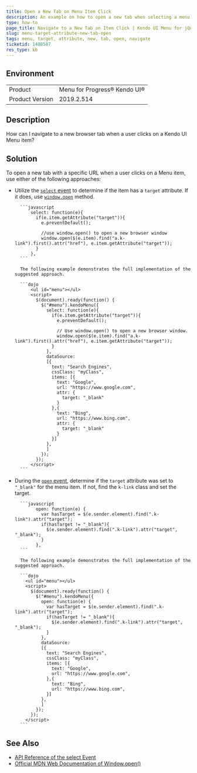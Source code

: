 ```yaml
---
title: Open a New Tab on Menu Item Click
description: An example on how to open a new tab when selecting a menu item in the Kendo UI Menu for jQuery.  
type: how-to
page_title: Navigate to a New Tab on Item Click | Kendo UI Menu for jQuery
slug: menu-target-attribute-new-tab-open
tags: menu, target, attribute, new, tab, open, navigate
ticketid: 1408587
res_type: kb
---
```


## Environment

<table>
 <tr>
  <td>Product</td>
  <td>Menu for Progress® Kendo UI®</td>
 </tr>

  <td>Product Version</td>
  <td>2019.2.514</td>
 </tr>
</table>

## Description

How can I navigate to a new browser tab when a user clicks on a Kendo UI Menu item?

## Solution

To open a new tab with a specific URL when a user clicks on a Menu item, use either of the following approaches:

* Utilize the [`select` event](https://docs.telerik.com/kendo-ui/api/javascript/ui/menu/events/select) to determine if the item has a `target` attribute. If it does, use [`window.open`](https://developer.mozilla.org/en-US/docs/Web/API/Window/open) method.

        ```javascript
            select: function(e){
              if(e.item.getAttribute("target")){
                e.preventDefault();

                //use window.open() to open a new browser window
                window.open($(e.item).find("a.k-link").first().attr("href"), e.item.getAttribute("target"));
              }
            },
        ```

        The following example demonstrates the full implementation of the suggested approach.

        ```dojo
            <ul id="menu"></ul>
            <script>
              $(document).ready(function() {
                $("#menu").kendoMenu({
                  select: function(e){
                    if(e.item.getAttribute("target")){
                      e.preventDefault();

                      // Use window.open() to open a new browser window.
                      window.open($(e.item).find("a.k-link").first().attr("href"), e.item.getAttribute("target"));
                    }
                  },
                  dataSource:
                  [{
                    text: "Search Engines",
                    cssClass: "myClass",                          
                    items: [{                                    
                      text: "Google",
                      url: "https://www.google.com",
                      attr: {
                        target: "_blank"
                      }
                    },{
                      text: "Bing",
                      url: "https://www.bing.com",
                      attr: {
                        target: "_blank"
                      }
                    }]
                  },
                  ]
                });
              });
            </script>
        ```

* During the [`open` event](https://docs.telerik.com/kendo-ui/api/javascript/ui/menu/events/open), determine if the `target` attribute was set to `"_blank"` for the menu item. If not, find the `k-link` class and set the target.

        ```javascript
              open: function(e) {
                var hasTarget = $(e.sender.element).find(".k-link").attr("target");
                if(hasTarget != "_blank"){
                  $(e.sender.element).find(".k-link").attr("target", "_blank");  
                }
              },
        ```

        The following example demonstrates the full implementation of the suggested approach.

        ```dojo
          <ul id="menu"></ul>
          <script>
            $(document).ready(function() {
              $("#menu").kendoMenu({
                open: function(e) {
                  var hasTarget = $(e.sender.element).find(".k-link").attr("target");
                  if(hasTarget != "_blank"){
                    $(e.sender.element).find(".k-link").attr("target", "_blank");  
                  }
                },
                dataSource:
                [{
                  text: "Search Engines",
                  cssClass: "myClass",                          
                  items: [{                                    
                    text: "Google",
                    url: "https://www.google.com",
                  },{
                    text: "Bing",
                    url: "https://www.bing.com",
                  }]
                },
                ]
              });
            });
          </script>
        ```

## See Also

* [API Reference of the select Event](https://docs.telerik.com/kendo-ui/api/javascript/ui/menu/events/select)
* [Official MDN Web Documentation of Window.open()](https://developer.mozilla.org/en-US/docs/Web/API/Window/open)
